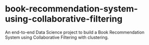# book-recommendation-system-using-collaborative-filtering
An end-to-end Data Science project to build a Book Recommendation System using Collaborative Filtering with clustering.
